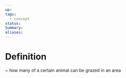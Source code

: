 ```yaml
---
up: 
tags:
  - concept
status: 
Summary:
aliases:
---
```

# Definition
~
how many of a certain animal can be grazed in an area